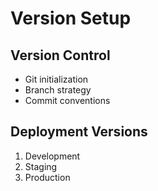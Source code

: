 # Version Setup

## Version Control
- Git initialization
- Branch strategy
- Commit conventions

## Deployment Versions
1. Development
2. Staging
3. Production